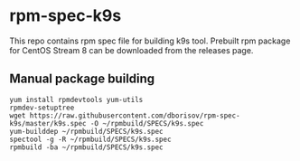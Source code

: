 # rpm-spec-k9s

This repo contains rpm spec file for building k9s tool.
Prebuilt rpm package for CentOS Stream 8 can be downloaded from the releases page.

## Manual package building

```
yum install rpmdevtools yum-utils
rpmdev-setuptree
wget https://raw.githubusercontent.com/dborisov/rpm-spec-k9s/master/k9s.spec -O ~/rpmbuild/SPECS/k9s.spec
yum-builddep ~/rpmbuild/SPECS/k9s.spec
spectool -g -R ~/rpmbuild/SPECS/k9s.spec
rpmbuild -ba ~/rpmbuild/SPECS/k9s.spec
```
